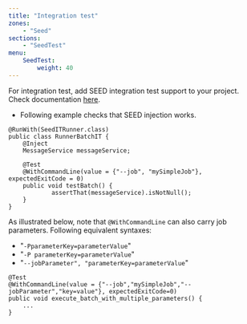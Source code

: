 ```yaml
---
title: "Integration test"
zones:
    - "Seed"
sections:
    - "SeedTest"
menu:
    SeedTest:
        weight: 40
---
```


For integration test, add SEED integration test support to your project. Check documentation [here](#!/seed-doc/test/integration#simple-integration-testing).

* Following example checks that SEED injection works.
```
@RunWith(SeedITRunner.class)
public class RunnerBatchIT {
	@Inject
	MessageService messageService;
 
	@Test
	@WithCommandLine(value = {"--job", "mySimpleJob"}, expectedExitCode = 0)
	public void testBatch() {
			assertThat(messageService).isNotNull();
	}
}
```
 
As illustrated below, note that `@WithCommandLine` can also carry job parameters. Following equivalent syntaxes:

- "`-PparameterKey=parameterValue`" 
- "`-P parameterKey=parameterValue`"
- "`--jobParameter", "parameterKey=parameterValue`"

```
@Test
@WithCommandLine(value = {"--job","mySimpleJob","--jobParameter","key=value"}, expectedExitCode=0)
public void execute_batch_with_multiple_parameters() {
	...
}
```